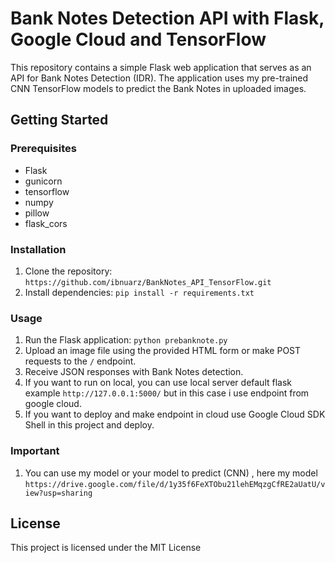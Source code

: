 # Bank Notes Detection API with Flask, Google Cloud and TensorFlow

This repository contains a simple Flask web application that serves as an API for Bank Notes Detection (IDR). The application uses my pre-trained CNN TensorFlow models to predict the Bank Notes in uploaded images.

## Getting Started

### Prerequisites
- Flask
- gunicorn
- tensorflow
- numpy
- pillow
- flask_cors

### Installation
1. Clone the repository: `https://github.com/ibnuarz/BankNotes_API_TensorFlow.git`
2. Install dependencies: `pip install -r requirements.txt`

### Usage
1. Run the Flask application: `python prebanknote.py`
2. Upload an image file using the provided HTML form or make POST requests to the `/` endpoint.
3. Receive JSON responses with Bank Notes detection.
4. If you want to run on local, you can use local server default flask example `http://127.0.0.1:5000/` but in this case i use endpoint from google cloud.
5. If you want to deploy and make endpoint in cloud use Google Cloud SDK Shell in this project and deploy.

### Important
1. You can use my model or your model to predict (CNN) , here my model `https://drive.google.com/file/d/1y35f6FeXTObu21lehEMqzgCfRE2aUatU/view?usp=sharing`

## License
This project is licensed under the MIT License
